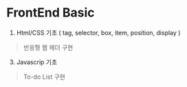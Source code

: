 # FrontEnd Basic

1. Html/CSS 기초 ( tag, selector, box, item, position, display )

 > 반응형 웹 헤더 구현 

3. Javascrip 기초 

 > To-do List 구현
